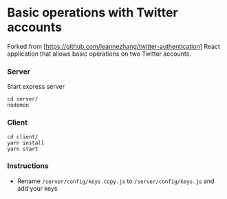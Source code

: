 # Basic operations with Twitter accounts

Forked from [https://github.com/leannezhang/twitter-authentication]
React application that allows basic operations on two Twitter accounts.

### Server

Start express server

```
cd server/
nodemon
```

### Client

```
cd client/
yarn install
yarn start
```

### Instructions

- Rename `/server/config/keys.copy.js` to `/server/config/keys.js` and add your keys
